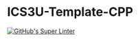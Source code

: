 # ICS3U-Template-CPP

[![GitHub's Super Linter](https://github.com/Miguel-Santacruz/ICS3U-UnitX-YY-CPP/workflows/GitHub's%20Super%20Linter/badge.svg)](https://github.com/Miguel-Santacruz/ICS3U-UnitX-YY-CPP/actions)
